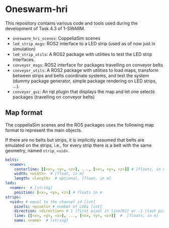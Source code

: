 # Oneswarm-hri
This repository contains various code and tools used during the development of Task 4.3 of 1-SWARM.
- `oneswarm_hri_scenes`: CoppeliaSim scenes
- `led_strip_msgs`: ROS2 interface to a LED strip (used as of now just in simulation)
- `led_strip_utils`: A ROS2 package with utilities to test the LED strip interfaces.
- `conveyor_msgs`: ROS2 interface for packages travelling on conveyor belts
- `conveyor_utils`: A ROS2 package with utilities to load maps, transform between strips and belts coordinate systems, and test the system (dummy package generator, simple package rendering on LED strips, ...).
- `conveyor_gui`: An rqt plugin that displays the map and let one selects packages (travelling on conveyor belts)


## Map format

The coppeliaSim scenes and the ROS packages uses the following map format to represent the main objects.

If there are no belts but strips, it is implicitly assumed that belts are emulated on the strips, i.e., for every strip there is a belt with the same geometry, named `strip_<uid>`.

```yaml
belts:
  <name>:
    centerline: [[<x>, <y>, <z>], ..., [<x>, <y>, <z>]] # [floats, in m]
    width: <width>  # [float, in m]
    length: <length>  # optional, [float, in m]
leds:
  <name>:  # [string]
    position: [<x>, <y>, <z>] # floats in m
strips:
  <uid>: # equal to the channel id [int]
    pixels: <pixels> # number of LEDs [int]
    direction: <direction> # 1 (first pixel in line[0]) or -1 (last pixel in line[0])
    line: [[<x>, <y>, <z>], ..., [<x>, <y>, <z>]]  #  [floats, in m]
    name: <name>  # [string]
```
